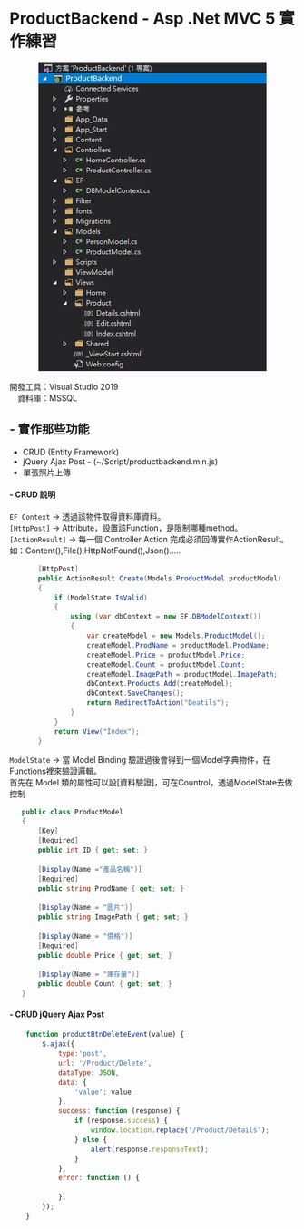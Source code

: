 # ProductBackend - Asp .Net MVC 5 實作練習

<p align="center">
  <img src="https://github.com/yes123430/ProductBackend/blob/master/Description/PB01.JPG">
</p>

開發工具：Visual Studio 2019<br>
　資料庫：MSSQL<br>
 
## - 實作那些功能
* CRUD (Entity Framework)
* jQuery Ajax Post - (~/Script/productbackend.min.js)
* 單張照片上傳


#### - CRUD 說明
`EF Context` -> 透過該物件取得資料庫資料。<br>
`[HttpPost]` -> Attribute，設置該Function，是限制哪種method。<br>
`[ActionResult]` -> 每一個 Controller Action 完成必須回傳實作ActionResult。如：Content(),File(),HttpNotFound(),Json().....<br>
 ```csharp
        [HttpPost]
        public ActionResult Create(Models.ProductModel productModel)
        {
            if (ModelState.IsValid)
            {
                using (var dbContext = new EF.DBModelContext())
                {
                    var createModel = new Models.ProductModel();
                    createModel.ProdName = productModel.ProdName;
                    createModel.Price = productModel.Price;
                    createModel.Count = productModel.Count;
                    createModel.ImagePath = productModel.ImagePath;
                    dbContext.Products.Add(createModel);
                    dbContext.SaveChanges();
                    return RedirectToAction("Deatils");
                }
            }
            return View("Index");
        }
 ```      
`ModelState` -> 當 Model Binding 驗證過後會得到一個Model字典物件，在Functions裡來驗證邏輯。<br>
首先在 Model 類的屬性可以設[資料驗證]，可在Countrol，透過ModelState去做控制<br>
 
 ```csharp
    public class ProductModel
    {    
        [Key]
        [Required]
        public int ID { get; set; }

        [Display(Name ="產品名稱")]
        [Required]
        public string ProdName { get; set; }

        [Display(Name = "圖片")]
        public string ImagePath { get; set; }

        [Display(Name = "價格")]
        [Required]
        public double Price { get; set; }

        [Display(Name = "庫存量")]
        public double Count { get; set; }
    }
 ```
#### - CRUD jQuery Ajax Post
```javascript
    function productBtnDeleteEvent(value) {
        $.ajax({
            type:'post',
            url: '/Product/Delete',
            dataType: JSON,
            data: {
                'value': value
            },
            success: function (response) {
                if (response.success) {
                    window.location.replace('/Product/Details');
                } else {
                    alert(response.responseText);
                }
            },
            error: function () {

            },
        });
    }
```
